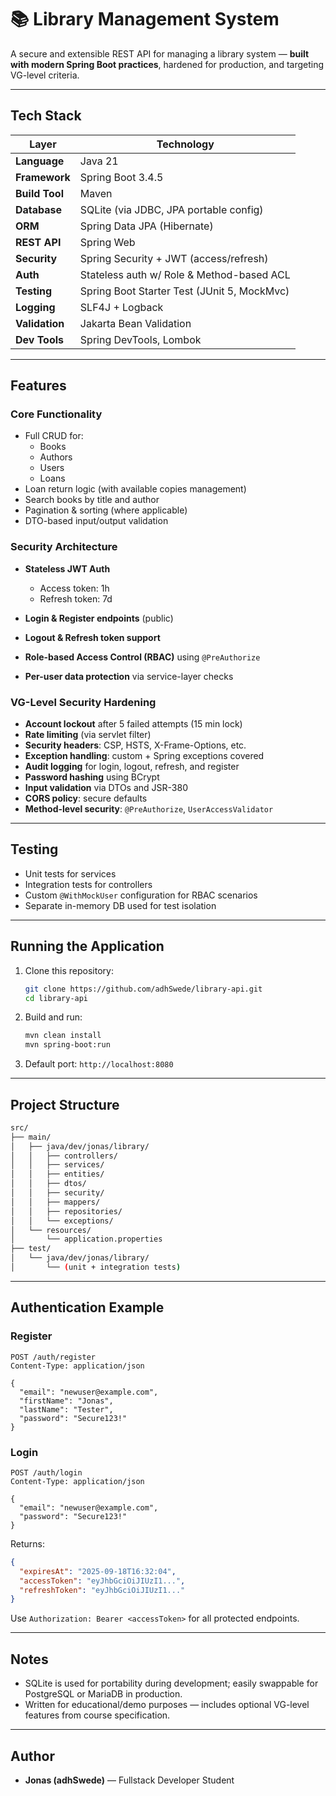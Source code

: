 # 📚 Library Management System

A secure and extensible REST API for managing a library system — **built with modern Spring Boot practices**, hardened for production, and targeting VG-level criteria.

---

## Tech Stack

| Layer          | Technology                                  |
| -------------- | ------------------------------------------- |
| **Language**   | Java 21                                     |
| **Framework**  | Spring Boot 3.4.5                           |
| **Build Tool** | Maven                                       |
| **Database**   | SQLite (via JDBC, JPA portable config)      |
| **ORM**        | Spring Data JPA (Hibernate)                 |
| **REST API**   | Spring Web                                  |
| **Security**   | Spring Security + JWT (access/refresh)      |
| **Auth**       | Stateless auth w/ Role & Method-based ACL   |
| **Testing**    | Spring Boot Starter Test (JUnit 5, MockMvc) |
| **Logging**    | SLF4J + Logback                             |
| **Validation** | Jakarta Bean Validation                     |
| **Dev Tools**  | Spring DevTools, Lombok                     |

---

## Features

### Core Functionality

* Full CRUD for:
    * Books
    * Authors
    * Users
    * Loans
* Loan return logic (with available copies management)
* Search books by title and author
* Pagination & sorting (where applicable)
* DTO-based input/output validation

### Security Architecture

* **Stateless JWT Auth**

    * Access token: 1h
    * Refresh token: 7d
* **Login & Register endpoints** (public)
* **Logout & Refresh token support**
* **Role-based Access Control (RBAC)** using `@PreAuthorize`
* **Per-user data protection** via service-layer checks

### VG-Level Security Hardening

* **Account lockout** after 5 failed attempts (15 min lock)
* **Rate limiting** (via servlet filter)
* **Security headers**: CSP, HSTS, X-Frame-Options, etc.
* **Exception handling**: custom + Spring exceptions covered
* **Audit logging** for login, logout, refresh, and register
* **Password hashing** using BCrypt
* **Input validation** via DTOs and JSR-380
* **CORS policy**: secure defaults
* **Method-level security**: `@PreAuthorize`, `UserAccessValidator`

---

## Testing

* Unit tests for services
* Integration tests for controllers
* Custom `@WithMockUser` configuration for RBAC scenarios
* Separate in-memory DB used for test isolation

---

## Running the Application

1. Clone this repository:

   ```bash
   git clone https://github.com/adhSwede/library-api.git
   cd library-api
   ```

2. Build and run:

   ```bash
   mvn clean install
   mvn spring-boot:run
   ```

3. Default port: `http://localhost:8080`

---

## Project Structure

```bash
src/
├── main/
│   ├── java/dev/jonas/library/
│   │   ├── controllers/
│   │   ├── services/
│   │   ├── entities/
│   │   ├── dtos/
│   │   ├── security/
│   │   ├── mappers/
│   │   ├── repositories/
│   │   └── exceptions/
│   └── resources/
│       └── application.properties
├── test/
│   └── java/dev/jonas/library/
│       └── (unit + integration tests)
```

---

## Authentication Example

### Register

```http
POST /auth/register
Content-Type: application/json

{
  "email": "newuser@example.com",
  "firstName": "Jonas",
  "lastName": "Tester",
  "password": "Secure123!"
}
```

### Login

```http
POST /auth/login
Content-Type: application/json

{
  "email": "newuser@example.com",
  "password": "Secure123!"
}
```

Returns:

```json
{
  "expiresAt": "2025-09-18T16:32:04",
  "accessToken": "eyJhbGciOiJIUzI1...",
  "refreshToken": "eyJhbGciOiJIUzI1..."
}
```

Use `Authorization: Bearer <accessToken>` for all protected endpoints.

---

## Notes

* SQLite is used for portability during development; easily swappable for PostgreSQL or MariaDB in production.
* Written for educational/demo purposes — includes optional VG-level features from course specification.

---

## Author

* **Jonas (adhSwede)** — Fullstack Developer Student